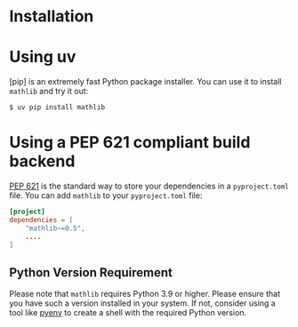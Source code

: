 # Installation

# Using uv

[pip] is an extremely fast Python package installer.
You can use it to install `mathlib` and try it out:

```console
$ uv pip install mathlib
```

# Using a PEP 621 compliant build backend

[PEP 621] is the standard way to store your dependencies in a `pyproject.toml` file.
You can add `mathlib` to your `pyproject.toml` file:

```toml
[project]
dependencies = [
    "mathlib~=0.5",
    ....
]
```

## Python Version Requirement

Please note that `mathlib` requires Python 3.9 or higher. Please ensure
that you have such a version installed in your system. If not,
consider using a tool like [pyenv] to create a shell with the required Python version.

[uv]: https://github.com/astral-sh/uv
[PEP 621]: https://peps.python.org/pep-0621/
[pyenv]: https://github.com/pyenv/pyenv
